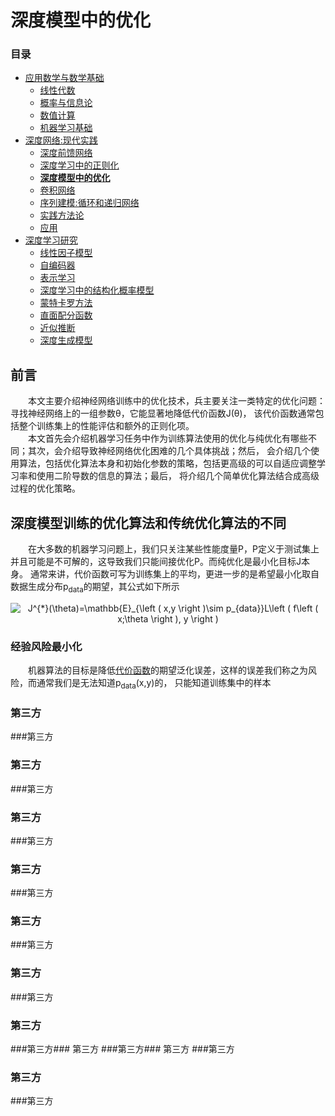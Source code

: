 # 深度模型中的优化
### 目录  
+ [应用数学与数学基础](../应用数学与数学基础/ "../应用数学与数学基础/") 
    + [线性代数](../应用数学与数学基础/线性代数.md "../应用数学与数学基础/线性代数.md")
    + [概率与信息论](../应用数学与数学基础/概率与信息论.md "../应用数学与数学基础/概率与信息论.md") 
    + [数值计算](../应用数学与数学基础/数值计算.md "../应用数学与数学基础/数值计算.md")
    + [机器学习基础](../应用数学与数学基础/机器学习基础.md "../应用数学与数学基础/机器学习基础.md")
+ [深度网络:现代实践](../深度网络：现代实践/ "../深度网络：现代实践/")
    + [深度前馈网络](../深度网络：现代实践/深度前馈网络.md "../深度网络：现代实践/深度前馈网络.md")
    + [深度学习中的正则化](../深度网络：现代实践/深度学习中的正则化.md "../深度网络：现代实践/深度学习中的正则化.md")
    + [**深度模型中的优化**](../深度网络：现代实践/深度模型中的优化.md "../深度网络：现代实践/深度模型中的优化.md")
    + [卷积网络](../深度网络：现代实践/卷积网络.md "../深度网络：现代实践/卷积网络.md")
    + [序列建模:循环和递归网络](../深度网络：现代实践/序列建模：循环和递归网络.md "../深度网络：现代实践/序列建模：循环和递归网络.md")
    + [实践方法论](../深度网络：现代实践/实践方法论.md "../深度网络：现代实践/实践方法论.md")
    + [应用](../深度网络：现代实践/应用.md "../深度网络：现代实践/应用.md")
+ [深度学习研究](../深度学习研究/ "../深度学习研究/")
    + [线性因子模型](../深度学习研究/线性因子模型.md "../深度学习研究/线性因子模型.md")
    + [自编码器](../深度学习研究/自编码器.md "../深度学习研究/自编码器.md")
    + [表示学习](../深度学习研究/表示学习.md "../深度学习研究/表示学习.md")
    + [深度学习中的结构化概率模型](../深度学习研究/深度学习中的结构化概率模型.md "../深度学习研究/深度学习中的结构化概率模型.md")
    + [蒙特卡罗方法](../深度学习研究/蒙特卡罗方法.md "../深度学习研究/蒙特卡罗方法.md")
    + [直面配分函数](../深度学习研究/直面配分函数.md "../深度学习研究/直面配分函数.md")
    + [近似推断](../深度学习研究/近似推断.md "../深度学习研究/近似推断.md")
    + [深度生成模型](../深度学习研究/深度生成模型.md "../深度学习研究/深度生成模型.md")

## 前言
　　本文主要介绍神经网络训练中的优化技术，兵主要关注一类特定的优化问题：寻找神经网络上的一组参数θ，它能显著地降低代价函数J(θ)，
该代价函数通常包括整个训练集上的性能评估和额外的正则化项。  
　　本文首先会介绍机器学习任务中作为训练算法使用的优化与纯优化有哪些不同；其次，会介绍导致神经网络优化困难的几个具体挑战；然后，
会介绍几个使用算法，包括优化算法本身和初始化参数的策略，包括更高级的可以自适应调整学习率和使用二阶导数的信息的算法；最后，
将介绍几个简单优化算法结合成高级过程的优化策略。
## 深度模型训练的优化算法和传统优化算法的不同
　　在大多数的机器学习问题上，我们只关注某些性能度量P，P定义于测试集上并且可能是不可解的，这导致我们只能间接优化P。而纯优化是最小化目标J本身。
通常来讲，代价函数可写为训练集上的平均，更进一步的是希望最小化取自数据生成分布p<sub>data</sub>的期望，其公式如下所示　　
<div align=center name="目标函数"><img src="https://latex.codecogs.com/gif.latex?J^{*}(\theta)=\mathbb{E}_{\left&space;(&space;x,y&space;\right&space;)\sim&space;p_{data}}L\left&space;(&space;f\left&space;(&space;x;\theta&space;\right&space;),&space;y&space;\right&space;)" title="J^{*}(\theta)=\mathbb{E}_{\left ( x,y \right )\sim p_{data}}L\left ( f\left ( x;\theta \right ), y \right )" /></div>

### 经验风险最小化
　　机器算法的目标是降低[代价函数](#目标函数)的期望泛化误差，这样的误差我们称之为风险，而通常我们是无法知道p<sub>data</sub>(x,y)的，
只能知道训练集中的样本
### 第三方
###第三方
### 第三方
###第三方
### 第三方
###第三方
### 第三方
###第三方
### 第三方
###第三方
### 第三方
###第三方
### 第三方
###第三方### 第三方
###第三方### 第三方
###第三方
### 第三方
###第三方




